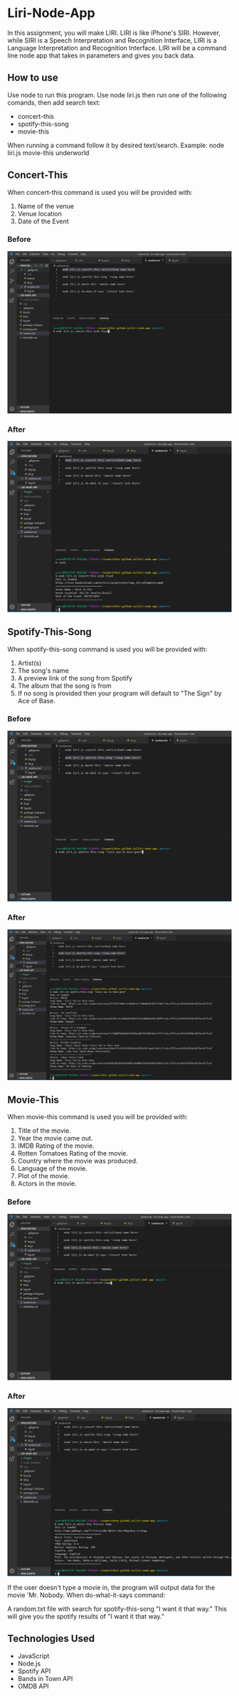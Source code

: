 # Liri-Node-App
In this assignment, you will make LIRI. LIRI is like iPhone's SIRI. However, while SIRI is a Speech Interpretation and Recognition Interface, LIRI is a Language Interpretation and Recognition Interface. LIRI will be a command line node app that takes in parameters and gives you back data.


## How to use

Use node to run this program. Use node liri.js then run one of the following comands, then add search text:

* concert-this
* spotify-this-song
* movie-this

When running a command follow it by desired text/search.
Example: node liri.js movie-this underworld

## Concert-This
When concert-this command is used you will be provided with:
1. Name of the venue
1. Venue location
1. Date of the Event

### Before
![Alt Text](https://github.com/seanrichter/liri-node-app/blob/master/images/concert%20this%20before.PNG?raw=true)

### After
![Alt Text](https://github.com/seanrichter/liri-node-app/blob/master/images/concert%20this%20after.PNG?raw=true)

## Spotify-This-Song
When spotify-this-song command is used you will be provided with:
1. Artist(s)
1. The song's name
1. A preview link of the song from Spotify
1. The album that the song is from
1. If no song is provided then your program will default to "The Sign" by Ace of Base.

### Before
![Alt Text](https://github.com/seanrichter/liri-node-app/blob/master/images/spotify%20this%20song%20before.PNG?raw=true)

### After
![Alt Text](https://github.com/seanrichter/liri-node-app/blob/master/images/spotify%20this%20song%20after.PNG?raw=true)

## Movie-This
When movie-this command is used you will be provided with:
1. Title of the movie.
1. Year the movie came out.
1. IMDB Rating of the movie.
1. Rotten Tomatoes Rating of the movie.
1. Country where the movie was produced.
1. Language of the movie.
1. Plot of the movie.
1. Actors in the movie.

### Before
![Alt Text](https://github.com/seanrichter/liri-node-app/blob/master/images/move%20this%20before.PNG?raw=true)

### After
![Alt Text](https://github.com/seanrichter/liri-node-app/blob/master/images/movie%20this%20after.PNG?raw=true)

If the user doesn't type a movie in, the program will output data for the movie 'Mr. Nobody.
When do-what-it-says command:

A random.txt file with search for spotify-this-song "I want it that way." This will give you the spotify results of "I want it that way."

## Technologies Used
* JavaScript
* Node.js
* Spotify API
* Bands in Town API
* OMDB API
